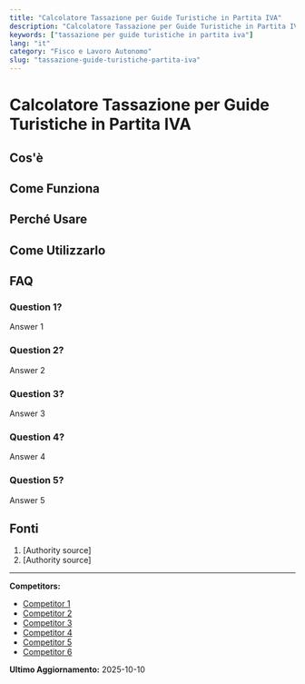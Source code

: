 ```yaml
---
title: "Calcolatore Tassazione per Guide Turistiche in Partita IVA"
description: "Calcolatore Tassazione per Guide Turistiche in Partita IVA"
keywords: ["tassazione per guide turistiche in partita iva"]
lang: "it"
category: "Fisco e Lavoro Autonomo"
slug: "tassazione-guide-turistiche-partita-iva"
---
```


# Calcolatore Tassazione per Guide Turistiche in Partita IVA

<!-- TODO: Add introduction -->

## Cos'è

<!-- TODO: Explain what this calculator does -->

## Come Funziona

<!-- TODO: Explain methodology -->

## Perché Usare

<!-- TODO: List benefits -->

## Come Utilizzarlo

<!-- TODO: Step-by-step guide -->

## FAQ

### Question 1?
Answer 1

### Question 2?
Answer 2

### Question 3?
Answer 3

### Question 4?
Answer 4

### Question 5?
Answer 5

## Fonti

1. [Authority source]
2. [Authority source]

---

**Competitors:**
- [Competitor 1](https://socalsolver.com/it/fisco-e-lavoro-autonomo/tassazione-guide-turistiche-partita-iva)
- [Competitor 2](https://www.fiscozen.it/guide/tasse-guida-turistica/)
- [Competitor 3](https://www.fiscozen.it/calcolatore-tasse-partita-iva/)
- [Competitor 4](https://flextax.it/tasse-per-partita-iva-per-guida-turistica/)
- [Competitor 5](https://www.misterfisco.it/saggi/apertura-partita-iva-per-guida-turistica-costi-tasse-e-contributi/)
- [Competitor 6](https://www.regime-forfettario.it/regime-forfettario-per-guida-turistica-come-funziona/)

**Ultimo Aggiornamento:** 2025-10-10
